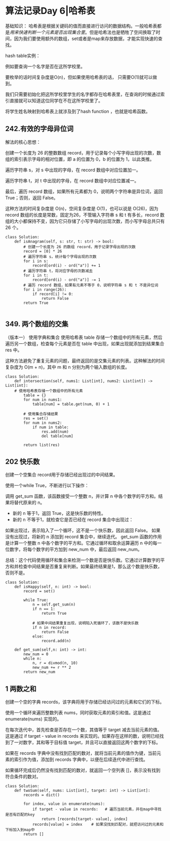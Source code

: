 # 算法记录Day 6|哈希表

基础知识：
哈希表是根据关键码的值而直接进行访问的数据结构。一般哈希表都是*用来快速判断一个元素是否出现集合里*。但是哈希法也是牺牲了空间换取了时间，因为我们要使用额外的数组，set或者是map来存放数据，才能实现快速的查找。

hash table实例：

例如要查询一个名字是否在这所学校里。

要枚举的话时间复杂度是O(n)，但如果使用哈希表的话， 只需要O(1)就可以做到。

我们只需要初始化把这所学校里学生的名字都存在哈希表里，在查询的时候通过索引直接就可以知道这位同学在不在这所学校里了。

将学生姓名映射到哈希表上就涉及到了hash function ，也就是哈希函数。


## 242.有效的字母异位词

解法的核心思想：

创建一个长度为 26 的整数数组 record，用于记录每个小写字母出现的次数，数组的索引表示字母的相对位置，即 a 的位置为 0，b 的位置为 1，以此类推。

遍历字符串 s，对 s 中出现的字母，在 record 数组中对应位置加一。

遍历字符串 t，对 t 中出现的字母，在 record 数组中对应位置减一。

最后，遍历 record 数组，如果所有元素都为 0，说明两个字符串是异位词，返回 True；否则，返回 False。

这种方法的时间复杂度是 O(n)，空间复杂度是 O(1)，也可以说是 O(26)，因为 record 数组的长度是常数，固定为26，不管输入字符串 s 和 t 有多长，record 数组的大小都保持不变，因为它只存储了小写字母的出现次数，而小写字母总共只有 26 个。

```
class Solution:
    def isAnagram(self, s: str, t: str) -> bool:
        # 创建一个长度为 26 的数组 record，用于记录字母出现的次数
        record = [0] * 26
        # 遍历字符串 s，统计每个字母出现的次数
        for i in s:
            record[ord(i) - ord("a")] += 1
        # 遍历字符串 t，将对应字母的次数减去
        for i in t:
            record[ord(i) - ord("a")] -= 1
        # 遍历 record 数组，如果有元素不等于 0，说明字符串 s 和 t 不是异位词
        for i in range(26):
            if record[i] != 0:
                return False
        return True


```

## 349. 两个数组的交集
（版本一） 使用字典和集合
使用哈希表 table 存储一个数组中的所有元素，然后遍历另一个数组，检查每个元素是否在 table 中出现，如果出现就添加到结果集合 res 中。

这种方法避免了重复元素的问题，最终返回的是交集元素的列表。这种解法的时间复杂度为 O(m + n)，其中 m 和 n 分别为两个输入数组的长度。
```
class Solution:
    def intersection(self, nums1: List[int], nums2: List[int]) -> List[int]:
    # 使用哈希表存储一个数组中的所有元素
        table = {}
        for num in nums1:
            table[num] = table.get(num, 0) + 1
        
        # 使用集合存储结果
        res = set()
        for num in nums2:
            if num in table:
                res.add(num)
                del table[num]
        
        return list(res)
```

## 202 快乐数
创建一个空集合 record用于存储已经出现过的中间结果。

使用一个while True，不断进行以下操作：

调用 get_sum 函数，该函数接受一个整数 n，并计算 n 中各个数字的平方和。结果将替代原来的 n。
- 新的 n 等于1，返回 True，这是快乐数的特性。
- 新的 n 不等于1，就检查它是否已经在 record 集合中出现过：

如果出现过，表示陷入了一个循环，这不是一个快乐数，因此返回 False。
如果没有出现过，将新的 n 添加到 record 集合中，继续迭代。
get_sum 函数的作用是计算一个整数 n 中各个数字的平方和。它通过循环和取余运算遍历 n 中的每一位数字，将每个数字的平方加到 new_num 中，最后返回 new_num。

总结：这个代码使用循环和集合来检测一个数是否是快乐数。它通过计算数字的平方和并检查中间结果是否重复来判断。如果最终结果是1，那么这个数是快乐数，否则不是。
```
class Solution:
    def isHappy(self, n: int) -> bool:        
        record = set()

        while True:
            n = self.get_sum(n)
            if n == 1:
                return True
            
            # 如果中间结果重复出现，说明陷入死循环了，该数不是快乐数
            if n in record:
                return False
            else:
                record.add(n)

    def get_sum(self,n: int) -> int: 
        new_num = 0
        while n:
            n, r = divmod(n, 10)
            new_num += r ** 2
        return new_num
```

## 1 两数之和 
创建一个空的字典 records，该字典将用于存储已经访问过的元素和它们的下标。

使用一个循环来遍历整数列表 nums，同时获取元素的索引和值。这是通过 enumerate(nums) 实现的。

在每次迭代中，首先检查是否存在一个数，其值等于 target 减去当前元素的值。这是通过 if target - value in records 来实现的。如果存在这样的数，说明已经找到了一对数字，其和等于目标值 target，并且可以直接返回这两个数字的下标。

如果在 records 字典中没有找到匹配的数对，就将当前元素的值作为键，当前元素的索引作为值，添加到 records 字典中，以便在后续迭代中进行查找。

如果循环完成后仍然没有找到匹配的数对，就返回一个空列表 []，表示没有找到符合条件的数对。
```
class Solution:
    def twoSum(self, nums: List[int], target: int) -> List[int]:
        records = dict()

        for index, value in enumerate(nums):  
            if target - value in records:   # 遍历当前元素，并在map中寻找是否有匹配的key
                return [records[target- value], index]
            records[value] = index    # 如果没找到匹配对，就把访问过的元素和下标加入到map中
        return []
```
